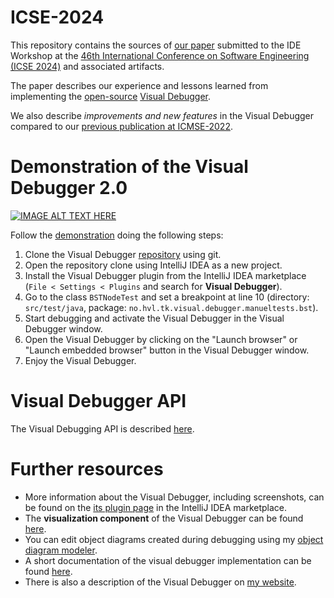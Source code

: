# ICSE-2024

This repository contains the sources of [our paper](./paper.pdf) submitted to the IDE Workshop at the [46th International Conference on Software Engineering (ICSE 2024)](https://conf.researchr.org/home/icse-2024) and associated artifacts.

The paper describes our experience and lessons learned from implementing the [open-source](https://github.com/timKraeuter/VisualDebugger) [Visual Debugger](https://plugins.jetbrains.com/plugin/16851-visual-debugger).

We also describe _improvements and new features_ in the Visual Debugger compared to our [previous publication at ICMSE-2022](https://doi.org/10.1109/ICSME55016.2022.00066).

# Demonstration of the Visual Debugger 2.0
[![IMAGE ALT TEXT HERE](https://img.youtube.com/vi/LsAMTnLxWJw/0.jpg)](https://www.youtube.com/watch?v=LsAMTnLxWJw)

Follow the [demonstration](https://www.youtube.com/watch?v=LsAMTnLxWJw) doing the following steps:
1. Clone the Visual Debugger [repository](https://github.com/timKraeuter/VisualDebugger) using git.
2. Open the repository clone using IntelliJ IDEA as a new project.
3. Install the Visual Debugger plugin from the IntelliJ IDEA marketplace (```File < Settings < Plugins``` and search for **Visual Debugger**).
4. Go to the class ```BSTNodeTest``` and set a breakpoint at line 10 (directory: ```src/test/java```, package: ```no.hvl.tk.visual.debugger.manueltests.bst```).
5. Start debugging and activate the Visual Debugger in the Visual Debugger window.
6. Open the Visual Debugger by clicking on the "Launch browser" or "Launch embedded browser" button in the Visual Debugger window.
7. Enjoy the Visual Debugger.

# Visual Debugger API
The Visual Debugging API is described [here](https://github.com/timKraeuter/VisualDebugger/tree/master/documentation#visual-debugging-api).

# Further resources
- More information about the Visual Debugger, including screenshots, can be found on the [its plugin page](https://plugins.jetbrains.com/plugin/16851-visual-debugger) in the IntelliJ IDEA marketplace.
- The **visualization component** of the Visual Debugger can be found [here](https://github.com/timKraeuter/object-diagram-js).
- You can edit object diagrams created during debugging using my [object diagram modeler](https://timkraeuter.com/object-diagram-js/).
- A short documentation of the visual debugger implementation can be found [here](https://github.com/timKraeuter/VisualDebugger/blob/master/documentation/README.md).
- There is also a description of the Visual Debugger on [my website](https://timkraeuter.com//visual-debugger/).
